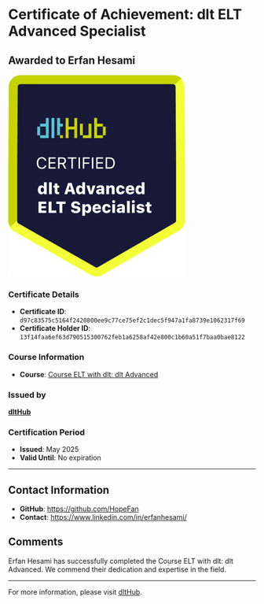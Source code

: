 
# Certificate of Achievement: dlt ELT Advanced Specialist

## Awarded to **Erfan Hesami**

![Course Image](../badges/advanced_etl_specialist.png)

### Certificate Details
- **Certificate ID**: `d97c83575c5164f2420800ee9c77ce75ef2c1dec5f947a1fa8739e1062317f69`
- **Certificate Holder ID**: `13f14faa6ef63d790515300762feb1a6258af42e800c1b60a51f7baa0bae8122`

### Course Information
- **Course**: [Course ELT with dlt: dlt Advanced](https://github.com/dlt-hub/dlthub-education/tree/main/courses/dlt_advanced_2025)

### Issued by
[**dltHub**](https://dlthub.com/) 

### Certification Period
- **Issued**: May 2025
- **Valid Until**: No expiration

---

## Contact Information
- **GitHub**: https://github.com/HopeFan
- **Contact**: https://www.linkedin.com/in/erfanhesami/

## Comments
Erfan Hesami has successfully completed the Course ELT with dlt: dlt Advanced. We commend their dedication and expertise in the field.

---

For more information, please visit [dltHub](https://dlthub.com/).
    